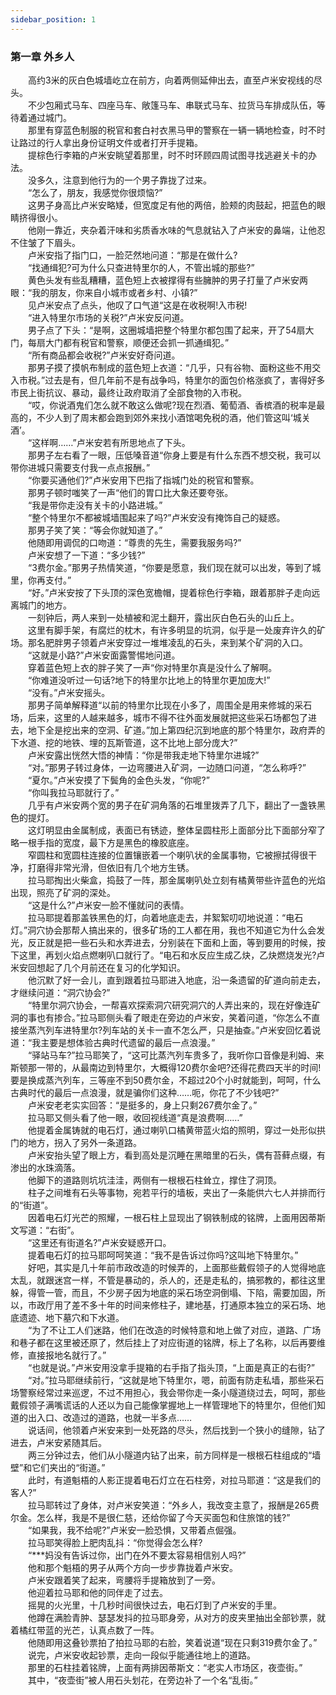 ```yaml
---
sidebar_position: 1
---
```

### 第一章  外乡人  


　　高约3米的灰白色城墙屹立在前方，向着两侧延伸出去，直至卢米安视线的尽头。  
　　不少包厢式马车、四座马车、敞篷马车、串联式马车、拉货马车排成队伍，等待着通过城门。  
　　那里有穿蓝色制服的税官和套白衬衣黑马甲的警察在一辆一辆地检查，时不时让路过的行人拿出身份证明文件或者打开手提箱。  
　　提棕色行李箱的卢米安眺望着那里，时不时环顾四周试图寻找逃避关卡的办法。  
　　没多久，注意到他行为的一个男子靠拢了过来。  
　　“怎么了，朋友，我感觉你很烦恼?”  
　　这男子身高比卢米安略矮，但宽度足有他的两倍，脸颊的肉鼓起，把蓝色的眼睛挤得很小。  
　　他刚一靠近，夹杂着汗味和劣质香水味的气息就钻入了卢米安的鼻端，让他忍不住皱了下眉头。  
　　卢米安指了指门口，一脸茫然地问道：“那是在做什么?  
　　“找通缉犯?可为什么只查进特里尔的人，不管出城的那些?”  
　　黄色头发有些乱糟糟，蓝色短上衣被撑得有些臃肿的男子打量了卢米安两眼：“我的朋友，你来自小城市或者乡村、小镇?”  
　　见卢米安点了点头，他叹了口气道“这是在收税啊!入市税!  
　　“进入特里尔市场的关税?”卢米安反问道。  
　　男子点了下头：“是啊，这圈城墙把整个特里尔都包围了起来，开了54扇大门，每扇大门都有税官和警察，顺便还会抓一抓通缉犯。”  
　　“所有商品都会收税?”卢米安好奇问道。  
　　那男子摸了摸帆布制成的蓝色短上衣道：“几乎，只有谷物、面粉这些不用交入市税。”过去是有，但几年前不是有战争吗，特里尔的面包价格涨疯了，害得好多市民上街抗议、暴动，最终让政府取消了全部食物的入市税。  
　　“哎，你说酒鬼们怎么就不敢这么做呢?现在烈酒、葡萄酒、香槟酒的税率是最高的，不少人到了周末都会跑到郊外来找小酒馆喝免税的酒，他们管这叫‘城关酒’。  
　　“这样啊……”卢米安若有所思地点了下头。  
　　那男子左右看了一眼，压低嗓音道“你身上要是有什么东西不想交税，我可以带你进城只需要支付我一点点报酬。”  
　　“你要买通他们?”卢米安用下巴指了指城门处的税官和警察。  
　　那男子顿时嗤笑了一声“他们的胃口比大象还要夸张。  
　　“我是带你走没有关卡的小路进城。”  
　　“整个特里尔不都被城墙围起来了吗?”卢米安没有掩饰自己的疑惑。  
　　那男子笑了笑：“等会你就知道了。”  
　　他随即用调侃的口吻道：“尊贵的先生，需要我服务吗?”  
　　卢米安想了一下道：“多少钱?”  
　　“3费尔金。”那男子热情笑道，“你要是愿意，我们现在就可以出发，等到了城里，你再支付。”  
　　“好。”卢米安按了下头顶的深色宽檐帽，提着棕色行李箱，跟着那胖子走向远离城门的地方。  
　　一刻钟后，两人来到一处植被和泥土翻开，露出灰白色石头的山丘上。  
　　这里有脚手架，有腐烂的枕木，有许多明显的坑洞，似乎是一处废弃许久的矿场。那名肥胖男子领着卢米安穿过一堆堆凌乱的石头，来到某个矿洞的入口。  
　　“这就是小路?”卢米安面露警惕地问道。  
　　穿着蓝色短上衣的胖子笑了一声“你对特里尔真是没什么了解啊。  
　　“你难道没听过一句话?地下的特里尔比地上的特里尔更加庞大!”  
　　“没有。”卢米安摇头。  
　　那男子简单解释道“以前的特里尔比现在小多了，周围全是用来修城的采石场，后来，这里的人越来越多，城市不得不往外面发展就把这些采石场都包了进去，地下全是挖出来的空洞、矿道。”加上第四纪沉到地底的那个特里尔，政府弄的下水道、挖的地铁、埋的瓦斯管道，这不比地上部分庞大?”  
　　卢米安露出恍然大悟的神情：“你是带我走地下特里尔进城?”  
　　“对。”那男子转过身体，一边弯腰进入矿洞，一边随口问道，“怎么称呼?”  
　　“夏尔。”卢米安摸了下鬓角的金色头发，“你呢?”  
　　“你叫我拉马耶就行了。”  
　　几乎有卢米安两个宽的男子在矿洞角落的石堆里拨弄了几下，翻出了一盏铁黑色的提灯。  
　　这灯明显由金属制成，表面已有锈迹，整体呈圆柱形上面部分比下面部分窄了略一根手指的宽度，最下方是黑色的橡胶底座。  
　　窄圆柱和宽圆柱连接的位置镶嵌着一个喇叭状的金属事物，它被擦拭得很干净，打磨得非常光滑，但依旧有几个地方生锈。  
　　拉马耶掏出火柴盒，捣鼓了一阵，那金属喇叭处立刻有橘黄带些许蓝色的光焰出现，照亮了矿洞的深处。  
　　“这是什么?”卢米安一脸不懂就问的表情。  
　　拉马耶提着那盖铁黑色的灯，向着地底走去，并絮絮叨叨地说道：“电石灯。”洞穴协会那帮人搞出来的，很多矿场的工人都在用，我也不知道它为什么会发光，反正就是把一些石头和水弄进去，分别装在下面和上面，等到要用的时候，按下这里，再划火焰点燃喇叭口就行了。“电石和水反应生成乙炔，乙炔燃烧发光?卢米安回想起了几个月前还在复习的化学知识。  
　　他沉默了好一会儿，直到跟着拉马耶进入地底，沿一条遗留的矿道向前走去，才继续问道：“洞穴协会?”  
　　“特里尔洞穴协会，一帮喜欢探索洞穴研究洞穴的人弄出来的，现在好像连矿洞的事也有掺合。”拉马耶侧头看了眼走在旁边的卢米安，笑着问道，“你怎么不直接坐蒸汽列车进特里尔?列车站的关卡一直不怎么严，只是抽查。”卢米安回忆着说道：“我主要是想体验古典时代遗留的最后一点浪漫。”  
　　“驿站马车?”拉马耶笑了，“这可比蒸汽列车贵多了，我听你口音像是利姆、来斯顿那一带的，从最南边到特里尔，大概得120费尔金吧?还得花费四天半的时间!要是换成蒸汽列车，三等座不到50费尔金，不超过20个小时就能到，呵呵，什么古典时代的最后一点浪漫，就是骗你们这种……呃，你花了不少钱吧?”  
　　卢米安老老实实回答：“是挺多的，身上只剩267费尔金了。”  
　　拉马耶又侧头看了他一眼，收回视线道“真是浪费啊……”  
　　他提着金属铸就的电石灯，通过喇叭口橘黄带蓝火焰的照明，穿过一处形似拱门的地方，拐入了另外一条道路。  
　　卢米安抬头望了眼上方，看到高处是沉睡在黑暗里的石头，偶有苔藓点缀，有渗出的水珠滴落。  
　　他脚下的道路则坑坑洼洼，两侧有一根根石柱耸立，撑住了洞顶。  
　　柱子之间堆有石头等事物，宛若平行的墙板，夹出了一条能供六七人并排而行的“街道”。  
　　因着电石灯光芒的照耀，一根石柱上显现出了钢铁制成的铭牌，上面用因蒂斯文写道：“右街”。  
　　“这里还有街道名?”卢米安疑惑开口。  
　　提着电石灯的拉马耶呵呵笑道：“我不是告诉过你吗?这叫地下特里尔。”  
　　好吧，其实是几十年前市政改造的时候弄的，上面那些戴假领子的人觉得地底太乱，就跟迷宫一样，不管是暴动的，杀人的，还是走私的，搞邪教的，都往这里躲，得管一管，而且，不少房子因为地底的采石场空洞倒塌、下陷，需要加固，所以，市政厅用了差不多十年的时间来修柱子，建地基，打通原本独立的采石场、地底遗迹、地下墓穴和下水道。  
　　“为了不让工人们迷路，他们在改造的时候特意和地上做了对应，道路、广场和巷子都在这里被还原了，然后挂上了对应街道的铭牌，标上了名称，以后再要维修，直接报地名就行了。”  
　　“也就是说。”卢米安用没拿手提箱的右手指了指头顶，“上面是真正的右街?”  
　　“对。”拉马耶继续前行，“这就是地下特里尔，嗯，前面有防走私墙，那些采石场警察经常过来巡逻，不过不用担心，我会带你走一条小隧道绕过去，呵呵，那些戴假领子满嘴谎话的人还以为自己能像掌握地上一样管理地下的特里尔，但他们知道的出入口、改造过的道路，也就一半多点……  
　　说话间，他领着卢米安来到一处死路的尽头，然后找到一个狭小的缝隙，钻了进去，卢米安紧随其后。  
　　两三分钟过去，他们从小隧道内钻了出来，前方同样是一根根石柱组成的“墙壁”和它们夹出的“街道。”  
　　此时，有道魁梧的人影正提着电石灯立在石柱旁，对拉马耶道：“这是我们的客人?”  
　　拉马耶转过了身体，对卢米安笑道：“外乡人，我改变主意了，报酬是265费尔金。怎么样，我是不是很仁慈，还给你留了今天买面包和住旅馆的钱?”  
　　“如果我，我不给呢?”卢米安一脸恐惧，又带着点倔强。  
　　拉马耶笑得脸上肥肉乱抖：“你觉得会怎么样?  
　　“***妈没有告诉过你，出门在外不要太容易相信别人吗?”  
　　他和那个魁梧的男子从两个方向一步步靠拢着卢米安。  
　　卢米安跟着笑了起来，弯腰将手提箱放到了一旁。  
　　他迎着拉马耶和他的同伴走了过去。  
　　摇晃的火光里，十几秒时间很快过去，电石灯到了卢米安的手里。  
　　他蹲在满脸青肿、瑟瑟发抖的拉马耶身旁，从对方的皮夹里抽出全部钞票，就着橘红带蓝的光芒，认真点数了一阵。  
　　他随即用这叠钞票拍了拍拉马耶的右脸，笑着说道“现在只剩319费尔金了。”  
　　说完，卢米安收起钞票，走向一段似乎能通往地上的道路。  
　　那里的石柱挂着铭牌，上面有两排因蒂斯文：“老实人市场区，夜壶街。”  
　　其中，“夜壶街”被人用石头划花，在旁边补了一个名“乱街。”  
